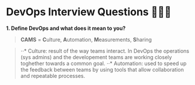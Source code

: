 DevOps Interview Questions 👨🏻‍💻
===============================

**1. Define DevOps and what does it mean to you?**
> **CAMS** = **C**ulture, **A**utomation, **M**easurements, **S**haring 

> ⋅⋅* Culture: result of the way teams interact. In DevOps the operations (sys admins) and the developement teams are working closely toghether towards a common goal.
> ⋅⋅* Automation: used to speed up the feedback between teams by using tools that allow collaboration and repeatable processes.
